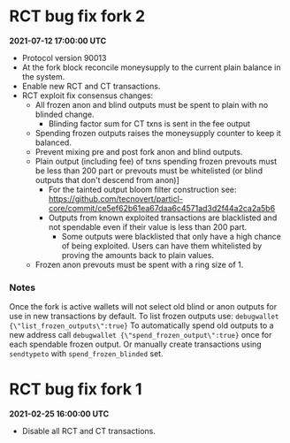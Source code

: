 

# RCT bug fix fork 2

**2021-07-12 17:00:00 UTC**

- Protocol version 90013
- At the fork block reconcile moneysupply to the current plain balance in the system.
- Enable new RCT and CT transactions.
- RCT exploit fix consensus changes:
  - All frozen anon and blind outputs must be spent to plain with no blinded change.
    - Blinding factor sum for CT txns is sent in the fee output
  - Spending frozen outputs raises the moneysupply counter to keep it balanced.
  - Prevent mixing pre and post fork anon and blind outputs.
  - Plain output (including fee) of txns spending frozen prevouts must be less
    than 200 part or prevouts must be whitelisted (or blind outputs that don't descend from anon)]
    - For the tainted output bloom filter construction see:
      https://github.com/tecnovert/particl-core/commit/ce5ef62b61ea67daa6c4571ad3d2f44a2ca2a5b6
    - Outputs from known exploited transactions are blacklisted and not spendable even if their value is less than 200 part.
      - Some outputs were blacklisted that only have a high chance of being exploited.  Users can have them whitelisted by proving the amounts back to plain values.
  - Frozen anon prevouts must be spent with a ring size of 1.

### Notes

Once the fork is active wallets will not select old blind or anon outputs for use in new transactions by default.
To list frozen outputs use: `debugwallet {\"list_frozen_outputs\":true}`
To automatically spend old outputs to a new address call `debugwallet {\"spend_frozen_output\":true}` once for each spendable frozen output.
Or manually create transactions using `sendtypeto` with `spend_frozen_blinded` set.


# RCT bug fix fork 1

**2021-02-25 16:00:00 UTC**

- Disable all RCT and CT transactions.
